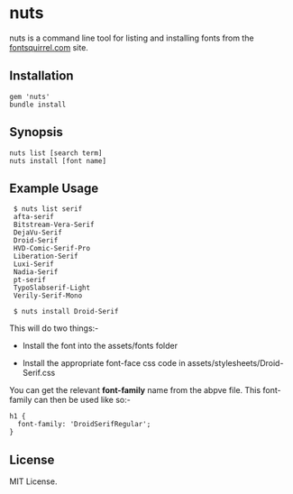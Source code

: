 nuts
====

nuts is a command line tool for listing and installing fonts from the [fontsquirrel.com](http://fontsquirrel.com) site.

Installation
------------

    gem 'nuts'
    bundle install

Synopsis
--------

    nuts list [search term]
    nuts install [font name]

Example Usage
-------------

     $ nuts list serif
     afta-serif
     Bitstream-Vera-Serif
     DejaVu-Serif
     Droid-Serif
     HVD-Comic-Serif-Pro
     Liberation-Serif
     Luxi-Serif
     Nadia-Serif
     pt-serif
     TypoSlabserif-Light
     Verily-Serif-Mono

     $ nuts install Droid-Serif

This will do two things:-

* Install the font into the assets/fonts folder

* Install the appropriate font-face css code in assets/stylesheets/Droid-Serif.css

You can get the relevant **font-family** name from the abpve file.  This font-family can then be used like so:-

    h1 {
      font-family: 'DroidSerifRegular';
    } 


License                                                                                                                                                                               
-------

MIT License.
